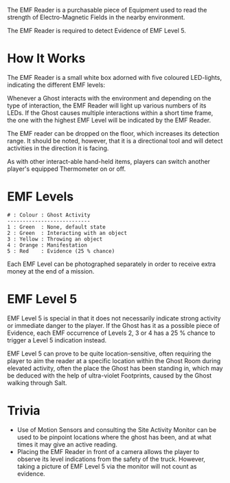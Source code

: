 The EMF Reader is a purchasable piece of Equipment used to read the strength of Electro-Magnetic Fields in the nearby environment.

The EMF Reader is required to detect Evidence of EMF Level 5.


# How It Works
The EMF Reader is a small white box adorned with five coloured LED-lights, indicating the different EMF levels:

Whenever a Ghost interacts with the environment and depending on the type of interaction, the EMF Reader will light up various numbers of its LEDs. If the Ghost causes multiple interactions within a short time frame, the one with the highest EMF Level will be indicated by the EMF Reader.

The EMF reader can be dropped on the floor, which increases its detection range. It should be noted, however, that it is a directional tool and will detect activities in the direction it is facing.

As with other interact-able hand-held items, players can switch another player's equipped Thermometer on or off.

# EMF Levels

```
# : Colour : Ghost Activity
---------------------------
1 : Green  : None, default state
2 : Green  : Interacting with an object
3 : Yellow : Throwing an object
4 : Orange : Manifestation
5 : Red    : Evidence (25 % chance)
```

Each EMF Level can be photographed separately in order to receive extra money at the end of a mission.

# EMF Level 5

EMF Level 5 is special in that it does not necessarily indicate strong activity or immediate danger to the player. If the Ghost has it as a possible piece of Evidence, each EMF occurrence of Levels 2, 3 or 4 has a 25 % chance to trigger a Level 5 indication instead.

EMF Level 5 can prove to be quite location-sensitive, often requiring the player to aim the reader at a specific location within the Ghost Room during elevated activity, often the place the Ghost has been standing in, which may be deduced with the help of ultra-violet Footprints, caused by the Ghost walking through Salt.

# Trivia

- Use of Motion Sensors and consulting the Site Activity Monitor can be used to be pinpoint locations where the ghost has been, and at what times it may give an active reading.
- Placing the EMF Reader in front of a camera allows the player to observe its level indications from the safety of the truck. However, taking a picture of EMF Level 5 via the monitor will not count as evidence.

